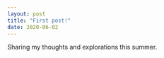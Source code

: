```yaml
---
layout: post
title: "First post!"
date: 2020-06-02
---
```


Sharing my thoughts and explorations this summer.